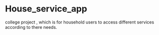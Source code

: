 # House_service_app
college project , which is for household users  to access different services according to there needs.
